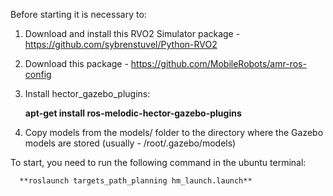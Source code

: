 Before starting it is necessary to:
1. Download and install this RVO2 Simulator package - https://github.com/sybrenstuvel/Python-RVO2
2. Download this package - https://github.com/MobileRobots/amr-ros-config
3. Install hector_gazebo_plugins:

      **apt-get install ros-melodic-hector-gazebo-plugins**
  
4. Copy models from the models/ folder to the directory where the Gazebo models are stored (usually - /root/.gazebo/models)

To start, you need to run the following command in the ubuntu terminal:

      **roslaunch targets_path_planning hm_launch.launch**

